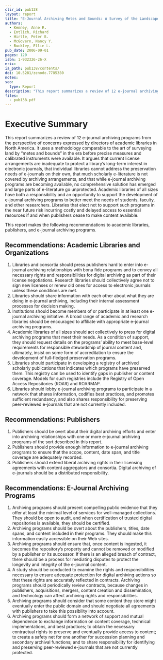 ```yaml
---
clir_id: pub138
layout: report
title: "E-Journal Archiving Metes and Bounds: A Survey of the Landscape"
authors: 
  - Kenney, Anne R. 
  - Entlich, Richard 
  - Hirtle, Peter B. 
  - McGovern, Nancy Y.
  - Buckley, Ellie L.
pub_date: 2006-09-01
pages: 120
isbn: 1-932326-26-X
eric:
ia_path: pub138/contents/
doi: 10.5281/zenodo.7785380
notes:
seo:
  type: Report
description: "This report summarizes a review of 12 e-journal archiving programs from the perspective of concerns expressed by directors of academic libraries in North America. It uses a methodology comparable to the art of surveying land by “metes and bounds” in the era before precise measures and calibrated instruments were available. It argues that current license arrangements are inadequate to protect a library’s long-term interest in electronic journals, that individual libraries cannot address the preservation needs of e-journals on their own, that much scholarly e-literature is not covered by archiving arrangements, and that while e-journal archiving programs are becoming available, no comprehensive solution has emerged and large parts of e-literature go unprotected."
files:
  - pub138.pdf
---
```


# Executive Summary

This report summarizes a review of 12 e-journal archiving programs from the perspective of concerns expressed by directors of academic libraries in North America. It uses a methodology comparable to the art of surveying land by “metes and bounds” in the era before precise measures and calibrated instruments were available. It argues that current license arrangements are inadequate to protect a library’s long-term interest in electronic journals, that individual libraries cannot address the preservation needs of e-journals on their own, that much scholarly e-literature is not covered by archiving arrangements, and that while e-journal archiving programs are becoming available, no comprehensive solution has emerged and large parts of e-literature go unprotected. Academic libraries of all sizes have both a responsibility and an opportunity to support the development of e-journal archiving programs to better meet the needs of students, faculty, and other researchers. Libraries that elect not to support such programs in the near future risk incurring costly and delayed access to essential resources if and when publishers cease to make content available.

This report makes the following recommendations to academic libraries, publishers, and e-journal archiving programs.

Recommendations: Academic Libraries and Organizations
-----------------------------------------------------

1.  Libraries and consortia should press publishers hard to enter into e-journal archiving relationships with bona fide programs and to convey all necessary rights and responsibilities for digital archiving as part of their license negotiations. Research libraries should collectively agree not to sign new licenses or renew old ones for access to electronic journals unless these conditions are met.
2.  Libraries should share information with each other about what they are doing in e-journal archiving, including their internal assessment processes for decision making.
3.  Institutions should become members of or participate in at least one e-journal archiving initiative. A broad range of academic and research libraries should be encouraged to affiliate with appropriate e-journal archiving programs.
4.  Academic libraries of all sizes should act collectively to press for digital archiving programs that meet their needs. As a condition of support, they should request details on the programs’ ability to meet base-level requirements for responsible stewardship of journal content and, ultimately, insist on some form of accreditation to ensure the development of full-fledged preservation programs.
5.  Libraries should participate in developing a registry of archived scholarly publications that indicates which programs have preserved them. This registry can be used to identify gaps in publisher or content coverage. Models for such registries include the Registry of Open Access Repositories (ROAR) and ROARMAP.
6.  Libraries should lobby e-journal archiving programs to participate in a network that shares information, codifies best practices, and promotes sufficient redundancy, and also shares responsibility for preserving peer-reviewed e-journals that are not currently included.

Recommendations: Publishers
---------------------------

1.  Publishers should be overt about their digital archiving efforts and enter into archiving relationships with one or more e-journal archiving programs of the sort described in this report.
2.  Publishers should provide enough information to e-journal archiving programs to ensure that the scope, content, date span, and title coverage are adequately recorded.
3.  Publishers should extend liberal archiving rights in their licensing agreements with content aggregators and consortia. Digital archiving of e-journals should be a distributed responsibility.

Recommendations: E-Journal Archiving Programs
---------------------------------------------

1.  Archiving programs should present compelling public evidence that they offer at least the minimal level of services for well-managed collections. They should be open to audit, and when certification of trusted digital repositories is available, they should be certified.
2.  Archiving programs should be overt about the publishers, titles, date spans, and content included in their programs. They should make this information easily accessible on their Web sites.
3.  Archiving programs should ensure that, once content is ingested, it becomes the repository’s property and cannot be removed or modified by a publisher or its successor. If there is an alleged breach of contract, there should be a process for mediating disputes to protect the longevity and integrity of the e-journal content.
4.  A study should be conducted to examine the rights and responsibilities necessary to ensure adequate protection for digital archiving actions so that these rights are accurately reflected in contracts. Archiving programs should periodically review contracts, because changes in publishers, acquisitions, mergers, content creation and dissemination, and technology can affect archiving rights and responsibilities.
5.  Archiving programs should consider that some content they store might eventually enter the public domain and should negotiate all agreements with publishers to take this possibility into account.
6.  Archiving programs should form a network of support and mutual dependence to exchange information on content coverage, technical implementations, and best practices; to obtain the necessary contractual rights to preserve and eventually provide access to content; to create a safety net for one another for succession planning and secondary archival functions; and to share responsibility for identifying and preserving peer-reviewed e-journals that are not currently protected.